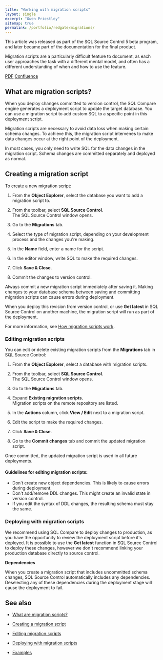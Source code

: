 ```yaml
---
title: "Working with migration scripts"
layout: single
excerpt: "Owen Priestley"
sitemap: true
permalink: /portfolio/redgate/migrations/
---
```

<div class="notice--success">
     <p>This article was released as part of the SQL Source Control 5 beta program, and later became part of the documentation for the final product.</p>
     <p>Migration scripts are a particularly difficult feature to document, as each user approaches the task with a different mental model, and often has a different understanding of when and how to use the feature.</p>
     <p><a href="portfolio/redgate/SOC5-Workingwithmigrationscripts.pdf" class="btn btn--info">PDF</a> <a href="https://documentation.red-gate.com/display/SOC5/Working+with+migration+scripts" class="btn btn--info">Confluence</a></p>
     </div>

## What are migration scripts?

When you deploy changes committed to version control, the SQL Compare
engine generates a deployment script to update the target database. You
can use a migration script to add custom SQL to a specific point in this
deployment script.

Migration scripts are necessary to avoid data loss when making certain
schema changes. To achieve this, the migration script intervenes to make
data changes occur at the right point of the deployment.

In most cases, you only need to write SQL for the data changes in the
migration script. Schema changes are committed separately and deployed
as normal. 

## Creating a migration script

To create a new migration script:

1.  From the **Object Explorer**, select the database you want to add a
    migration script to.

2.  From the toolbar, select **SQL Source Control**.  
The SQL Source Control window opens.

3.  Go to the **Migrations** tab.

4.  Select the type of migration script, depending on your development
    process and the changes you're making.

5.  In the **Name** field, enter a name for the script.

6.  In the editor window, write SQL to make the required changes.

7.  Click **Save & Close**.

8.  Commit the changes to version control.

 Always commit a new migration script immediately after saving it.
 Making changes to your database schema between saving and committing
 migration scripts can cause errors during deployment. 

When you deploy this revision from version control, or use **Get
latest** in SQL Source Control on another machine, the migration script
will run as part of the deployment. 

For more information, see [How migration scripts work](https://documentation.red-gate.com/display/SOC5/How+migration+scripts+work).

### Editing migration scripts

You can edit or delete existing migration scripts from
the **Migrations** tab in SQL Source Control:

1.  From the **Object Explorer**, select a database with
    migration scripts.

2.  From the toolbar, select **SQL Source Control**.  
    The SQL Source Control window opens.

3.  Go to the **Migrations** tab.

4.  Expand **Existing migration scripts.**  
    Migration scripts on the remote repository are listed. 

5.  In the **Actions** column, click **View / Edit** next to a
    migration script.

6.  Edit the script to make the required changes.

7.  Click **Save & Close**.

8.  Go to the **Commit changes** tab and commit the updated
    migration script.

Once committed, the updated migration script is used in all future
deployments.

<div class="notice--info">
  <h4>Guidelines for editing migration scripts:</h4>
  <ul>
   <li>Don't create new object dependencies. This is likely to cause errors during deployment.</li> 
   <li>Don't add/remove DDL changes. This might create an invalid state in version control.</li>
   <li>If you edit the syntax of DDL changes, the resulting schema must stay the same.</li>
  </ul>
</div>

### Deploying with migration scripts

We recommend using SQL Compare to deploy changes to production, as you
have the opportunity to review the deployment script before it's
deployed. It is possible to use the **Get latest** function in SQL
Source Control to deploy these changes, however we don't recommend
linking your production database directly to source control.

**Dependencies**

When you create a migration script that includes uncommitted schema
changes, SQL Source Control automatically includes any dependencies.
Deselecting any of these dependencies during the deployment stage will
cause the deployment to fail. 

## See also 

-   [What are migration
    scripts?](#Workingwithmigrationscripts-Whataremigr)

-   [Creating a migration
    script](#Workingwithmigrationscripts-Creatingami)

-   [Editing migration
    scripts](#Workingwithmigrationscripts-Editingmigr)

-   [Deploying with migration
    scripts](#Workingwithmigrationscripts-Deployingwi)

-   [Examples](#Workingwithmigrationscripts-Examples)
